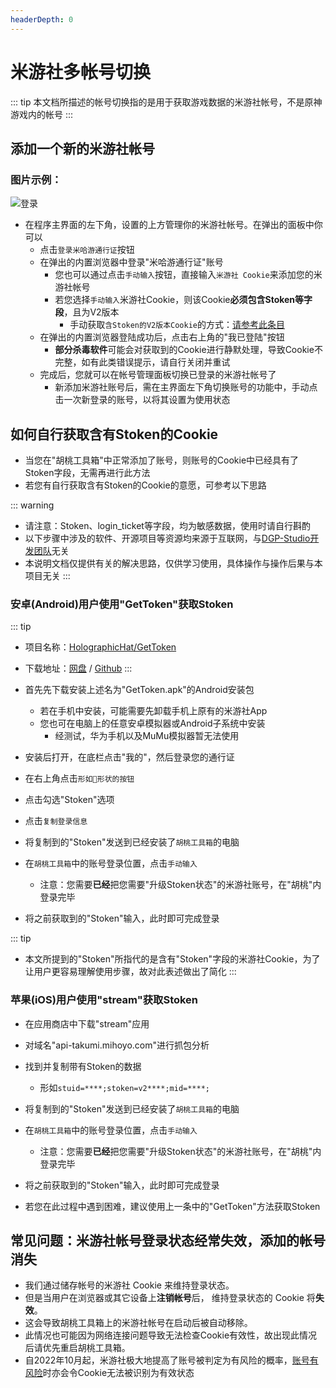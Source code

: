 ```yaml
---
headerDepth: 0
---
```


# 米游社多帐号切换

::: tip
本文档所描述的帐号切换指的是用于获取游戏数据的米游社帐号，不是原神游戏内的帐号
:::

## 添加一个新的米游社帐号
  
### 图片示例： 
![登录](https://user-images.githubusercontent.com/96916320/207941286-56abb14e-5a6c-4a4d-9fb6-d8ce1a4c8226.png)  
    
     
- 在程序主界面的左下角，设置的上方管理你的米游社帐号。在弹出的面板中你可以
  - 点击`登录米哈游通行证`按钮
  - 在弹出的内置浏览器中登录"米哈游通行证"账号
    - 您也可以通过点击`手动输入`按钮，直接输入`米游社 Cookie`来添加您的米游社帐号
    - 若您选择`手动输入`米游社Cookie，则该Cookie**必须包含Stoken等字段**，且为V2版本
      - 手动获取`含Stoken的V2版本Cookie`的方式：[请参考此条目](https://hut.ao/features/mhy-account-switch.html#%E5%A6%82%E4%BD%95%E8%87%AA%E8%A1%8C%E8%8E%B7%E5%8F%96%E5%90%AB%E6%9C%89stoken%E7%9A%84cookie)
  - 在弹出的内置浏览器登陆成功后，点击右上角的"我已登陆"按钮
    - **部分杀毒软件**可能会对获取到的Cookie进行静默处理，导致Cookie不完整，如有此类错误提示，请自行关闭并重试
  - 完成后，您就可以在帐号管理面板切换已登录的米游社帐号了
    - 新添加米游社账号后，需在主界面左下角切换账号的功能中，手动点击一次新登录的账号，以将其设置为使用状态  
    

    
## 如何自行获取含有Stoken的Cookie  
    
- 当您在"胡桃工具箱"中正常添加了账号，则账号的Cookie中已经具有了Stoken字段，无需再进行此方法  
- 若您有自行获取含有Stoken的Cookie的意愿，可参考以下思路  
    
::: warning
- 请注意：Stoken、login_ticket等字段，均为敏感数据，使用时请自行斟酌
- 以下步骤中涉及的软件、开源项目等资源均来源于互联网，与[DGP-Studio开发团队](https://github.com/DGP-Studio)无关
- 本说明文档仅提供有关的解决思路，仅供学习使用，具体操作与操作后果与本项目无关
:::   
    
### 安卓(Android)用户使用"GetToken"获取Stoken  
  
::: tip
- 项目名称：[HolographicHat/GetToken](https://github.com/HolographicHat/GetToken)   
   
- 下载地址：[网盘](https://cloud.06dn.com/api/v3/file/source/186032/GetToken.apk?sign=AD6DWNOgBi_ZVe3stID_jDT76Gue9qI5Nw63n-dgq2s%3D%3A0) / [Github](https://github.com/HolographicHat/GetToken/releases/download/2.42.1/miyoushe-361-lspatched.apk)
:::  
  
- 首先先下载安装上述名为"GetToken.apk"的Android安装包  
  - 若在手机中安装，可能需要先卸载手机上原有的米游社App  
  - 您也可在电脑上的任意安卓模拟器或Android子系统中安装  
    - 经测试，华为手机以及MuMu模拟器暂无法使用  
       
- 安装后打开，在底栏点击"我的"，然后登录您的通行证  
- 在右上角点击`形如🔑形状的按钮`  
- 点击勾选"Stoken"选项  
- 点击`复制登录信息`  
- 将复制到的"Stoken"发送到已经安装了`胡桃工具箱`的电脑  
- 在`胡桃工具箱`中的账号登录位置，点击`手动输入`  
  - 注意：您需要**已经**把您需要"升级Stoken状态"的米游社账号，在"胡桃"内登录完毕  
- 将之前获取到的"Stoken"输入，此时即可完成登录  
     
::: tip
- 本文所提到的"Stoken"所指代的是含有"Stoken"字段的米游社Cookie，为了让用户更容易理解使用步骤，故对此表述做出了简化
:::   
   
### 苹果(iOS)用户使用"stream"获取Stoken   
    
- 在应用商店中下载"stream"应用  
    
- 对域名"api-takumi.mihoyo.com"进行抓包分析
- 找到并复制带有Stoken的数据
  - 形如`stuid=****;stoken=v2****;mid=****;`  
    
- 将复制到的"Stoken"发送到已经安装了`胡桃工具箱`的电脑
- 在`胡桃工具箱`中的账号登录位置，点击`手动输入`
  - 注意：您需要**已经**把您需要"升级Stoken状态"的米游社账号，在"胡桃"内登录完毕
- 将之前获取到的"Stoken"输入，此时即可完成登录   
      
- 若您在此过程中遇到困难，建议使用上一条中的"GetToken"方法获取Stoken   
      
## 常见问题：米游社帐号登录状态经常失效，添加的帐号消失  
  
* 我们通过储存帐号的米游社 Cookie 来维持登录状态。
* 但是当用户在浏览器或其它设备上**注销帐号**后， 维持登录状态的 Cookie 将**失效**。
* 这会导致胡桃工具箱上的米游社帐号在启动后被自动移除。
* 此情况也可能因为网络连接问题导致无法检查Cookie有效性，故出现此情况后请优先重启胡桃工具箱。
* 自2022年10月起，米游社极大地提高了账号被判定为有风险的概率，[账号有风险](https://hut.ao/FAQ/mihoyo-risk-tip.html)时亦会令Cookie无法被识别为有效状态   
    

